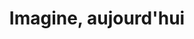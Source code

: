 ---
type: imagine-2020
title : Imagine, aujourd'hui
class: imagine-2020
section_one:
    section_title: nos valeurs
    title: Notre manifeste
    text: Lorem ipsum dolor sit amet, consectetur adipiscing elit, sed do eiusmod tempor incididunt ut labore et dolore magna aliqua. Ut enim ad minim veniam, quis nostrud exercitation ullamco laboris nisi ut aliquip ex ea commodo consequat. 
    btn_txt: Lire le manifeste
    btn_link: #
    img: notre-manifeste-portrait.jpg
section_two:
    section_title: un voyage nouveau
    title: Les 6 territoires
    text: Lorem ipsum dolor sit amet, consectetur adipiscing elit, sed do eiusmod tempor incididunt ut labore et dolore magna aliqua. Ut enim ad minim veniam, quis nostrud exercitation ullamco laboris nisi ut aliquip ex ea commodo consequat. 
    btn_txt: Le n° du moment
    btn_link: /numero-en-cours/
    img: imagine-6-territoires.png
section_three:
    section_title: Imagine, c’est quoi ?
    title: Notre projet
    text: Lorem ipsum dolor sit amet, consectetur adipiscing elit, sed do eiusmod tempor incididunt ut labore et dolore magna aliqua. Ut enim ad minim veniam, quis nostrud exercitation ullamco laboris nisi ut aliquip ex ea commodo consequat. 
    btn_txt: En savoir plus
    btn_link: #
    img: imagine-c-est-quoi.jpg
section_four:
    section_title: L'équipe
    title: Les différents regards d'Imagine
    text: Lorem ipsum dolor sit amet, consectetur adipiscing elit, sed do eiusmod tempor incididunt ut labore et dolore magna aliqua. Ut enim ad minim veniam, quis nostrud exercitation ullamco laboris nisi ut aliquip ex ea commodo consequat. 
    btn_txt: En savoir plus
    btn_link: #
    img: differents-regards.jpg
section_five:
    title: Nos partenaires
    text: Lorem ipsum dolor sit amet, consectetur adipiscing elit, sed do eiusmod tempor incididunt ut labore et dolore magna aliqua. Ut enim ad minim veniam, quis nostrud exercitation ullamco laboris nisi ut aliquip ex ea commodo consequat. 
    img_list:
        - img: logo-11-11-11.png
          title: CNCD 11.11.11
          link: https://www.cncd.be/-operation-11-11-11-
        - img: logo-federation-wal-bxl.png
          title: Fédération Wallonie-Bruxelles
          link: http://www.federation-wallonie-bruxelles.be/
        - img: logo-developpement.png
          title: ENABEL - Agence belge de développement
          link: https://www.enabel.be/fr
        - img: logo-11-11-11.png
          title: CNCD 11.11.11
          link: https://www.cncd.be/-operation-11-11-11-
        - img: logo-federation-wal-bxl.png
          title: Fédération Wallonie-Bruxelles
          link: http://www.federation-wallonie-bruxelles.be/
        - img: logo-developpement.png
          title: ENABEL - Agence belge de développement
          link: https://www.enabel.be/fr
section_six:
    title: La presse et nous
---